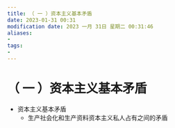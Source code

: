 ```yaml
---
title: （ 一 ）资本主义基本矛盾
date: 2023-01-31 00:31
modification date: 2023 一月 31日 星期二 00:31:46
aliases: 
- 
tags: 
- 
---
```


# （ 一 ）资本主义基本矛盾

- 资本主义基本矛盾
	- 生产社会化和生产资料资本主义私人占有之间的矛盾